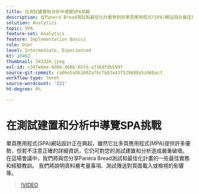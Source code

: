 ```yaml
---
title: 在測試建置和分析中導覽SPA挑戰
description: 從Panera Bread測試和最佳化計畫學到的單頁應用程式(SPA)網站設計最佳實務和經驗教訓。 我們將說明資料層考量事項、測試傳送對頁面載入或檢視的影響
solution: Analytics
topic: SPA
feature-set: Analytics
feature: Implementation Basics
role: User
level: Intermediate, Experienced
kt: 10462
thumbnail: 343324.jpeg
exl-id: c347e8ee-9d6b-468b-85fd-a716dfdb5997
source-git-commit: ca06e5a8b1602a7bcfb83a43f529680a5a96bacf
workflow-type: tm+mt
source-wordcount: '121'
ht-degree: 0%

---
```


# 在測試建置和分析中導覽SPA挑戰

單頁應用程式(SPA)網站設計正在興起，雖然它比多頁應用程式(MPA)提供許多優勢，但若不注意正確的詳細資訊，它仍可對您的測試建置和分析造成嚴重破壞。 在這場會議中，我們將與您分享Panera Bread測試和最佳化計畫的一些最佳實務和經驗教訓。 我們將說明資料層考量事項、測試傳送對頁面載入或檢視的影響等。

>[!VIDEO](https://video.tv.adobe.com/v/343324/?quality=12&learn=on)
